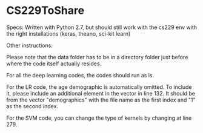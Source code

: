 # CS229ToShare

Specs: Written with Python 2.7, but should still work with the cs229 env with the right installations (keras, theano, sci-kit learn)

Other instructions:

Please note that the data folder has to be in a directory folder just before where the code itself actually resides.

For all the deep learning codes, the codes should run as is.

For the LR code, the age demographic is automatically omitted. To include it, please include an additional element in the vector in line 132. It should be from the vector "demographics" with the file name as the first index and "1" as the second index.

For the SVM code, you can change the type of kernels by changing at line 279.
